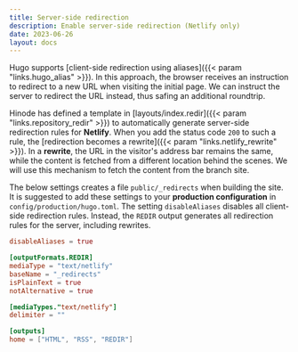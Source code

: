 ```yaml
---
title: Server-side redirection
description: Enable server-side redirection (Netlify only)
date: 2023-06-26
layout: docs
---
```


Hugo supports [client-side redirection using aliases]({{< param "links.hugo_alias" >}}). In this approach, the browser receives an instruction to redirect to a new URL when visiting the initial page. We can instruct the server to redirect the URL instead, thus safing an additional roundtrip.

Hinode has defined a template in [layouts/index.redir]({{< param "links.repository_redir" >}}) to automatically generate server-side redirection rules for **Netlify**. When you add the status code `200` to such a rule, the [redirection becomes a rewrite]({{< param "links.netlify_rewrite" >}}). In a **rewrite**, the URL in the visitor's address bar remains the same, while the content is fetched from a different location behind the scenes. We will use this mechanism to fetch the content from the branch site.

The below settings creates a file `public/_redirects` when building the site. It is suggested to add these settings to your **production configuration** in `config/production/hugo.toml`. The setting `disableAliases` disables all client-side redirection rules. Instead, the `REDIR` output generates all redirection rules for the server, including rewrites.

```toml
disableAliases = true

[outputFormats.REDIR]
mediaType = "text/netlify"
baseName = "_redirects"
isPlainText = true
notAlternative = true

[mediaTypes."text/netlify"]
delimiter = ""

[outputs]
home = ["HTML", "RSS", "REDIR"]
```
